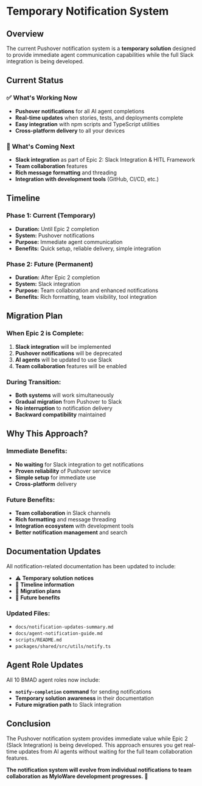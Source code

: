 # Temporary Notification System

## Overview

The current Pushover notification system is a **temporary solution** designed to provide immediate agent communication capabilities while the full Slack integration is being developed.

## Current Status

### ✅ **What's Working Now**

- **Pushover notifications** for all AI agent completions
- **Real-time updates** when stories, tests, and deployments complete
- **Easy integration** with npm scripts and TypeScript utilities
- **Cross-platform delivery** to all your devices

### 🔄 **What's Coming Next**

- **Slack integration** as part of Epic 2: Slack Integration & HITL Framework
- **Team collaboration** features
- **Rich message formatting** and threading
- **Integration with development tools** (GitHub, CI/CD, etc.)

## Timeline

### **Phase 1: Current (Temporary)**

- **Duration:** Until Epic 2 completion
- **System:** Pushover notifications
- **Purpose:** Immediate agent communication
- **Benefits:** Quick setup, reliable delivery, simple integration

### **Phase 2: Future (Permanent)**

- **Duration:** After Epic 2 completion
- **System:** Slack integration
- **Purpose:** Team collaboration and enhanced notifications
- **Benefits:** Rich formatting, team visibility, tool integration

## Migration Plan

### **When Epic 2 is Complete:**

1. **Slack integration** will be implemented
2. **Pushover notifications** will be deprecated
3. **AI agents** will be updated to use Slack
4. **Team collaboration** features will be enabled

### **During Transition:**

- **Both systems** will work simultaneously
- **Gradual migration** from Pushover to Slack
- **No interruption** to notification delivery
- **Backward compatibility** maintained

## Why This Approach?

### **Immediate Benefits:**

- **No waiting** for Slack integration to get notifications
- **Proven reliability** of Pushover service
- **Simple setup** for immediate use
- **Cross-platform** delivery

### **Future Benefits:**

- **Team collaboration** in Slack channels
- **Rich formatting** and message threading
- **Integration ecosystem** with development tools
- **Better notification management** and search

## Documentation Updates

All notification-related documentation has been updated to include:

- ⚠️ **Temporary solution notices**
- 📅 **Timeline information**
- 🔄 **Migration plans**
- 🎯 **Future benefits**

### **Updated Files:**

- `docs/notification-updates-summary.md`
- `docs/agent-notification-guide.md`
- `scripts/README.md`
- `packages/shared/src/utils/notify.ts`

## Agent Role Updates

All 10 BMAD agent roles now include:

- **`notify-completion` command** for sending notifications
- **Temporary solution awareness** in their documentation
- **Future migration path** to Slack integration

## Conclusion

The Pushover notification system provides immediate value while Epic 2 (Slack Integration) is being developed. This approach ensures you get real-time updates from AI agents without waiting for the full team collaboration features.

**The notification system will evolve from individual notifications to team collaboration as MyloWare development progresses.** 🚀
